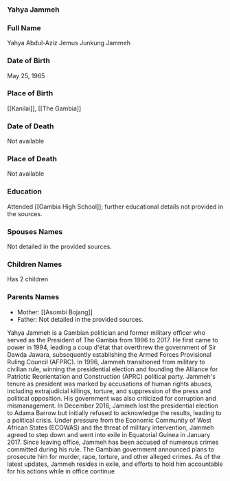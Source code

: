 ### Yahya Jammeh

### Full Name

Yahya Abdul-Aziz Jemus Junkung Jammeh

### Date of Birth

May 25, 1965

### Place of Birth

[[Kanilai]], [[The Gambia]]

### Date of Death

Not available

### Place of Death

Not available

### Education

Attended [[Gambia High School]]; further educational details not provided in the sources.

### Spouses Names

Not detailed in the provided sources.

### Children Names

Has 2 children

### Parents Names

- Mother: [[Asombi Bojang]]
- Father: Not detailed in the provided sources.

Yahya Jammeh is a Gambian politician and former military officer who served as the President of The Gambia from 1996 to 2017. He first came to power in 1994, leading a coup d'état that overthrew the government of Sir Dawda Jawara, subsequently establishing the Armed Forces Provisional Ruling Council (AFPRC). In 1996, Jammeh transitioned from military to civilian rule, winning the presidential election and founding the Alliance for Patriotic Reorientation and Construction (APRC) political party. Jammeh's tenure as president was marked by accusations of human rights abuses, including extrajudicial killings, torture, and suppression of the press and political opposition. His government was also criticized for corruption and mismanagement. In December 2016, Jammeh lost the presidential election to Adama Barrow but initially refused to acknowledge the results, leading to a political crisis. Under pressure from the Economic Community of West African States (ECOWAS) and the threat of military intervention, Jammeh agreed to step down and went into exile in Equatorial Guinea in January 2017. Since leaving office, Jammeh has been accused of numerous crimes committed during his rule. The Gambian government announced plans to prosecute him for murder, rape, torture, and other alleged crimes. As of the latest updates, Jammeh resides in exile, and efforts to hold him accountable for his actions while in office continue